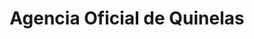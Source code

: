 ---
title: "Agencia Oficial de Quinelas"
url: /leandro-n-alem/agencia-oficial-de-quinelas-avenida-belgrano/
shop: Lotterie
---